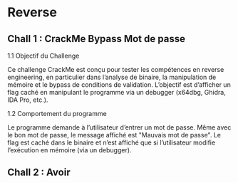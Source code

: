 # Reverse


## Chall 1 : CrackMe Bypass Mot de passe 

1.1 Objectif du Challenge

Ce challenge CrackMe est conçu pour tester les compétences en reverse engineering, en particulier dans l’analyse de binaire, la manipulation de mémoire et le bypass de conditions de validation.
L’objectif est d’afficher un flag caché en manipulant le programme via un debugger (x64dbg, Ghidra, IDA Pro, etc.).

1.2 Comportement du programme

Le programme demande à l’utilisateur d’entrer un mot de passe.
Même avec le bon mot de passe, le message affiché est "Mauvais mot de passe".
Le flag est caché dans le binaire et n’est affiché que si l’utilisateur modifie l’exécution en mémoire (via un debugger).

## Chall 2 : Avoir 

